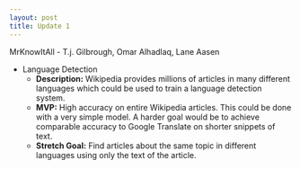 ```yaml
---
layout: post
title: Update 1
---
```


MrKnowItAll - T.j. Gilbrough, Omar Alhadlaq, Lane Aasen

 - Language Detection
     - **Description:** Wikipedia provides millions of articles in many different languages which could be used to train a language detection system.
     - **MVP:** High accuracy on entire Wikipedia articles. This could be done with a very simple model. A harder goal would be to achieve comparable accuracy to Google Translate on shorter snippets of text.
     - **Stretch Goal:** Find articles about the same topic in different languages using only the text of the article.


